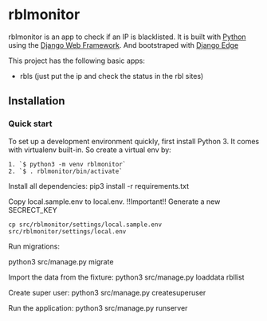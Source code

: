 

# rblmonitor

rblmonitor is an app to check if an IP is blacklisted.
It is built with [Python][0] using the [Django Web Framework][1].
And bootstraped with [Django Edge][2]

This project has the following basic apps:

* rbls (just put the ip and check the status in the rbl sites)

## Installation

### Quick start

To set up a development environment quickly, first install Python 3. It
comes with virtualenv built-in. So create a virtual env by:

    1. `$ python3 -m venv rblmonitor`
    2. `$ . rblmonitor/bin/activate`

Install all dependencies:
    pip3 install -r requirements.txt

Copy local.sample.env to local.env.
!!Important!! Generate a new SECRECT_KEY

    cp src/rblmonitor/settings/local.sample.env src/rblmonitor/settings/local.env

Run migrations:

python3 src/manage.py migrate
    
Import the data from the fixture:
    python3 src/manage.py loaddata rbllist

Create super user:
    python3 src/manage.py createsuperuser

Run the application:
    python3 src/manage.py runserver

[0]: https://www.python.org/
[1]: https://www.djangoproject.com/
[2]: http://django-edge.readthedocs.io/en/latest/
